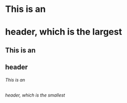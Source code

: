 # This is an <h1> header, which is the largest
## This is an <h2> header
###### This is an <h6> header, which is the smallest                
